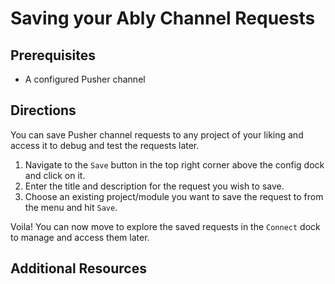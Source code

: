 # Saving your Ably Channel Requests

## Prerequisites 

- A configured Pusher channel 

## Directions 

You can save Pusher channel requests to any project of your liking and access it to debug and test the requests later.

1. Navigate to the `Save` button in the top right corner above the config dock and click on it.
2. Enter the title and description for the request you wish to save. 
3. Choose an existing project/module you want to save the request to from the menu and hit `Save`.

Voila! You can now move to explore the saved requests in the `Connect` dock to manage and access them later.

## Additional Resources 

